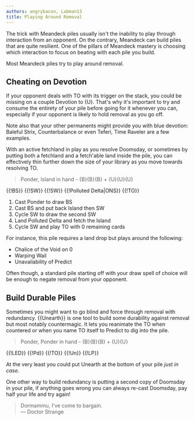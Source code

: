 ```yaml
---
authors: angrybacon, Labman13
title: Playing Around Removal
---
```


The trick with Meandeck piles usually isn't the inability to play through
interaction from an opponent. On the contrary, Meandeck can build piles that are
quite resilient. One of the pillars of Meandeck mastery is choosing which
interaction to focus on beating with each pile you build.

Most Meandeck piles try to play around removal.

## Cheating on Devotion

If your opponent deals with TO with its trigger on the stack, you could be
missing on a couple Devotion to {U}. That's why it's important to try and
consume the entirety of your pile before going for it whenever you can,
especially if your opponent is likely to hold removal as you go off.

Note also that your other permanents might provide you with blue devotion:
Baleful Strix, Counterbalance or even Teferi, Time Raveler are a few examples.

With an active fetchland in play as you resolve Doomsday, or sometimes by
putting both a fetchland and a fetch'able land inside the pile, you can
effectively thin further down the size of your library as you move towards
resolving TO.

> Ponder, Island in hand - {B}{B}{B} + {U}{U}{U}

<row variant="pile">{{!BS}} {{!SW}} {{!SW}} {{!Polluted Delta|ONS}} {{!TO}}</row>

1. Cast Ponder to draw BS
1. Cast BS and put back Island then SW
1. Cycle SW to draw the second SW
1. Land Polluted Delta and fetch the Island
1. Cycle SW and play TO with 0 remaining cards

For instance, this pile requires a land drop but plays around the following:

- Chalice of the Void on 0
- Warping Wail
- Unavailability of Predict

Often though, a standard pile starting off with your draw spell of choice will
be enough to negate removal from your opponent.

## Build Durable Piles

Sometimes you might want to go blind and force through removal with redundancy.
{{Unearth}} is one tool to build some durability against removal but most
notably countermagic. It lets you reanimate the TO when countered or when you
name TO itself to Predict to dig into the pile.

> Ponder, Ponder in hand - {B}{B}{B} + {U}{U}

<row variant="pile">{{!LED}} {{!Pd}} {{!TO}} {{!Un}} {{!LP}}</row>

At the very least you could put Unearth at the bottom of your pile *just in
case*.

One other way to build redundancy is putting a second copy of Doomsday in your
pile, if anything goes wrong you can always re-cast Doomsday, pay half your life
and try again!

> Dormammu, I've come to bargain.  
> — Doctor Strange
